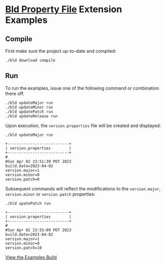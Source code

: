 # [Bld Property File](https://github.com/rife2/bld-property-file) Extension Examples

## Compile

First make sure the project up-to-date and compiled:

```shell
./bld download compile
```
## Run

To run the examples, issue one of the following command or combination there off.

```shell
./bld updateMajor run
./bld updateMinor run
./bld updatePatch run
./bld updateRelease run
```
Upon execution, the `version.properties` file will be created and displayed:

```shell
./bld updateMajor run
```

```text
+---------------------------+
| version.properties        |
+---------------------------+
#
#Sun Apr 02 23:51:39 PDT 2023
build.date=2023-04-02
version.major=1
version.minor=0
version.patch=0
```

Subsequent commands will reflect the modifications to the
`version.major`, `version.minor` or `version.patch` properties:

```shell
./bld upatePatch run
```

```text
+---------------------------+
| version.properties        |
+---------------------------+
#
#Sun Apr 02 23:55:09 PDT 2023
build.date=2023-04-02
version.major=1
version.minor=0
version.patch=10
```

[View the Examples Build](https://github.com/rife2/bld-property-file/blob/master/examples/src/bld/java/com/example/PropertyFileExampleBuild.java)